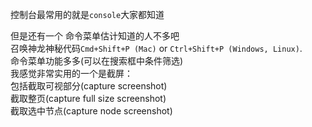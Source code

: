 控制台最常用的就是`console`大家都知道

但是还有一个  命令菜单估计知道的人不多吧  
召唤神龙神秘代码`Cmd+Shift+P (Mac)` or `Ctrl+Shift+P (Windows, Linux)`.  
命令菜单功能多多(可以在搜索框中条件筛选)  
我感觉非常实用的一个是截屏：  
包括截取可视部分(capture screenshot)  
截取整页(capture full size screenshot)  
截取选中节点(capture node screenshot)  
